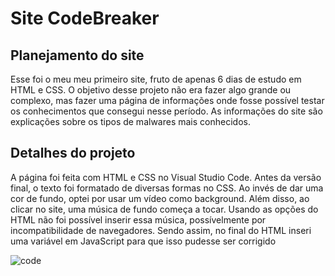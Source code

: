 <h1> Site CodeBreaker</h1>


<h2>Planejamento do site</h2>

<p> Esse foi o meu meu primeiro site, fruto de apenas 6 dias de estudo em HTML e CSS. O objetivo desse projeto não era fazer algo grande ou complexo, 
  mas fazer uma página de informações onde fosse possível testar os conhecimentos que consegui nesse período.
  As informações do site são explicações sobre os tipos de malwares mais conhecidos.</p>
  
<h2>Detalhes do projeto</h2>

<p> A página foi feita com HTML e CSS no Visual Studio Code. Antes da versão final, o texto foi formatado de diversas formas no CSS.
  Ao invés de dar uma cor de fundo, optei por usar um vídeo como background. Além disso, ao clicar no site, uma música de fundo começa a tocar. Usando as opções do
  HTML não foi possível inserir essa música, possívelmente por incompatibilidade de navegadores. Sendo assim, no final do HTML inseri uma variável em JavaScript para
  que isso pudesse ser corrigido</p>
  
  ![code](https://user-images.githubusercontent.com/115950745/198698824-c2bbd04e-9ea9-44f5-98db-c2f69da4bf70.jpg)
